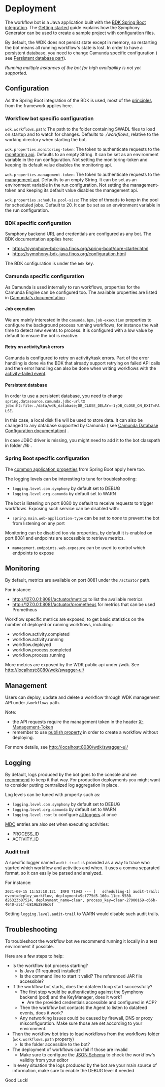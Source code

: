 # Deployment

The workflow bot is a Java application built with
the [BDK Spring Boot integration](https://symphony-bdk-java.finos.org/spring-boot/core-starter.html).
The [Getting started](./getting-started.md) guide explains how the Symphony Generator can be used to create a sample
project with configuration files.

By default, the WDK does not persist state except in memory, so restarting the bot means all running
workflow's state is lost. In order to have a persistent database, you need to change Camunda specific configuration (
see [Persistent database part](./deployment.md#camunda-specific-configuration)).

_Running multiple instances of the bot for high availability is not yet supported._

## Configuration

As the Spring Boot integration of the BDK is used, most of
the [principles](https://docs.spring.io/spring-boot/docs/current/reference/html/features.html#features.external-config)
from the framework applies here.

### Workflow bot specific configuration

`wdk.workflows.path`: The path to the folder containing SWADL files to load on startup and to watch for changes.
Defaults
to _./workflows_, relative to the working directory when starting the bot.

`wdk.properties.monitoring-token`: The token to authenticate requests to the [monitoring api](#monitoring). Defaults to
an empty
String. It can be set as an environment variable in the run configuration. Not setting the monitoring-token and keeping
its default value disables the monitoring api.

`wdk.properties.management-token`: The token to authenticate requests to the [management api](#management). Defaults to
an empty
String. It can be set as an environment variable in the run configuration. Not setting the management-token and keeping
its default value disables the management api.

`wdk.properties.schedule.pool-size`: The size of threads to keep in the pool for scheduled jobs. Default to 20. It can
be set
as an environment variable in the run configuration.

### BDK specific configuration

Symphony backend URL and credentials are configured as any bot. The BDK documentation applies here:

- https://symphony-bdk-java.finos.org/spring-boot/core-starter.html
- https://symphony-bdk-java.finos.org/configuration.html

The BDK configuration is under the `bdk` key.

### Camunda specific configuration

As Camunda is used internally to run workflows, properties for the Camunda Engine can be configured too. The available
properties are listed
in [Camunda's documentation](https://docs.camunda.org/manual/latest/user-guide/spring-boot-integration/configuration/#camunda-engine-properties)
.

#### Job execution

We are mainly interested in the `camunda.bpm.job-execution` properties to configure the background process running
workflows, for instance the wait time to detect new events to process. It is configured with a low value by default to
ensure the bot is reactive.

#### Retry on activity/task errors

Camunda is configured to retry on activity/task errors. Part of the error handling is done via the BDK that already
support retrying on failed API calls and then error handling can also be done when writing workflows with
the [activity-failed event](./reference.md#activity-failed).

#### Persistent database

In order to use a persistent database, you need to change `spring.datasource.camunda.jdbc-url`
to `jdbc:h2:file:./data/wdk_database;DB_CLOSE_DELAY=-1;DB_CLOSE_ON_EXIT=FALSE`.

In this case, a local disk file will be used to store data. It can also be changed to any database supported by
Camunda (
see [Camunda Database Configuration documentation](https://docs.camunda.org/manual/7.15/user-guide/process-engine/database/database-configuration/))
.

In case JDBC driver is missing, you might need to add it to the bot classpath in folder _/lib_ .

### Spring Boot specific configuration

The [common application properties](https://docs.spring.io/spring-boot/docs/current/reference/html/application-properties.html)
from Spring Boot apply here too.

The logging levels can be interesting to tune for troubleshooting:

- `logging.level.com.symphony` by default set to DEBUG
- `logging.level.org.camunda` by default set to WARN

The bot is listening on port 8080 by default to receive requests to trigger workflows. Exposing such service can be
disabled with:

- `spring.main.web-application-type` can be set to _none_ to prevent the bot from listening on any port

Monitoring can be disabled too via properties, by default it is enabled on port 8081 and endpoints are accessible to
retrieve metrics.

- `management.endpoints.web.exposure` can be used to control which endpoints to expose

## Monitoring

By default, metrics are available on port 8081 under the `/actuator` path.

For instance:

- http://127.0.0.1:8081/actuator/metrics to list the available metrics
- http://127.0.0.1:8081/actuator/prometheus for metrics that can be used Prometheus

Workflow specific metrics are exposed, to get basic statistics on the number of deployed or running workflows,
including:

- workflow.activity.completed
- workflow.activity.running
- workflow.deployed
- workflow.process.completed
- workflow.process.running

More metrics are exposed by the WDK public api under /wdk.
See [http://localhost:8080/wdk/swagger-ui/](http://localhost:8080/wdk/swagger-ui/#)

## Management

Users can deploy, update and delete a workflow through WDK management API under `/workflows` path.

Note:

- the API requests require the management token in the header [X-Management-Token](#workflow-bot-specific-configuration)
- remember to use [publish property](./reference.md#properties) in order to create a workflow without deploying.

For more details, see [http://localhost:8080/wdk/swagger-ui/](http://localhost:8080/wdk/swagger-ui/#)

## Logging

By default, logs produced by the bot goes to the console and we [recommend](https://12factor.net/logs) to keep it that
way. For production deployments you might want to consider putting centralized log aggregation in place.

Log levels can be tuned with property such as:

- `logging.level.com.symphony` by default set to DEBUG
- `logging.level.org.camunda` by default set to WARN
- `logging.level.root` to
  configure [all loggers](https://docs.spring.io/spring-boot/docs/current/reference/htmlsingle/#features.logging.log-levels)
  at once

[MDC](http://logback.qos.ch/manual/mdc.html) entries are also set when executing activities:

- PROCESS_ID
- ACTIVITY_ID

### Audit trail

A specific logger named `audit-trail` is provided as a way to trace who started which workflow and activities and when.
It uses a comma separated format, so it can easily be parsed and analyzed.

For instance:

```
2021-09-15 11:52:18.121  INFO 71942 --- [   scheduling-1] audit-trail: event=deploy_workflow, deployment=9cf775d5-160a-11ec-9580-d26323b87524, deployment_name=clear, process_key=clear-27900169-c66b-4640-a51f-b819b2806c6f
```

Setting `logging.level.audit-trail` to WARN would disable such audit trails.

## Troubleshooting

To troubleshoot the workflow bot we recommend running it locally in a test environment if possible.

Here are a few steps to help:

- Is the workflow bot process starting?
  - Is Java (11 required) installed?
  - Is the command line to start it valid? The referenced JAR file accessible?
- If the workflow bot starts, does the datafeed loop start successfully?
  - The first step would be authenticating against the Symphony backend (pod) and the KeyManager, does it work?
    - Are the provided credentials accessible and configured in ACP?
  - Then the workflow bot contacts the Agent to listen to datafeed events, does it work?
  - Any networking issues could be caused by firewall, DNS or proxy misconfiguration. Make sure those are set according
    to your environment.
- Then the workflow bot tries to load workflows from the workflows folder (`wdk.workflows.path` property)
  - Is the folder accessible to the bot?
- The deployment of workflows can fail if those are invalid
  - Make sure to configure the [JSON Schema](./concepts.md#swadl) to check the workflow's validity from your editor
- In every situation the logs produced by the bot are your main source of information, make sure to enable the DEBUG
  level if needed

Good Luck!
